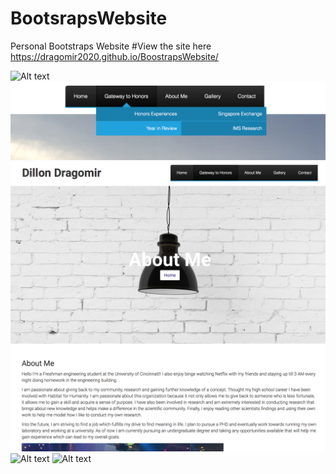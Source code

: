 # BootsrapsWebsite
Personal Bootstraps Website
#View the site here
https://dragomir2020.github.io/BoostrapsWebsite/

![Alt text](Home_Page.jpg?raw=true "Optional Title")
![Alt text](Drop_Down_Box.jpg?raw=true "Optional Title")
![Alt text](AboutMePage.jpg?raw=true "Optional Title")
![Alt text](Gallery.jpg?raw=true "Optional Title")
![Alt text](Contact.jpg?raw=true "Optional Title")
